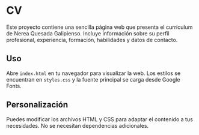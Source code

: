 # CV

Este proyecto contiene una sencilla página web que presenta el currículum de Nerea Quesada Galipienso. Incluye información sobre su perfil profesional, experiencia, formación, habilidades y datos de contacto.

## Uso

Abre `index.html` en tu navegador para visualizar la web. Los estilos se encuentran en `styles.css` y la fuente principal se carga desde Google Fonts.

## Personalización

Puedes modificar los archivos HTML y CSS para adaptar el contenido a tus necesidades. No se necesitan dependencias adicionales.
